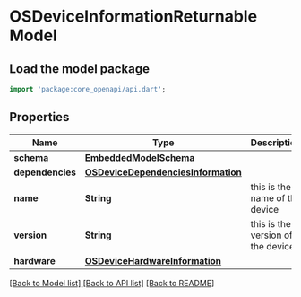 # OSDeviceInformationReturnable Model

## Load the model package
```dart
import 'package:core_openapi/api.dart';
```

## Properties
Name | Type | Description | Notes
------------ | ------------- | ------------- | -------------
**schema** | [**EmbeddedModelSchema**](EmbeddedModelSchema) |  | [optional] 
**dependencies** | [**OSDeviceDependenciesInformation**](OSDeviceDependenciesInformation) |  | [optional] 
**name** | **String** | this is the name of the device | [optional] 
**version** | **String** | this is the version of the device | [optional] 
**hardware** | [**OSDeviceHardwareInformation**](OSDeviceHardwareInformation) |  | [optional] 

[[Back to Model list]](../README#documentation-for-models) [[Back to API list]](../README#documentation-for-api-endpoints) [[Back to README]](../README)


